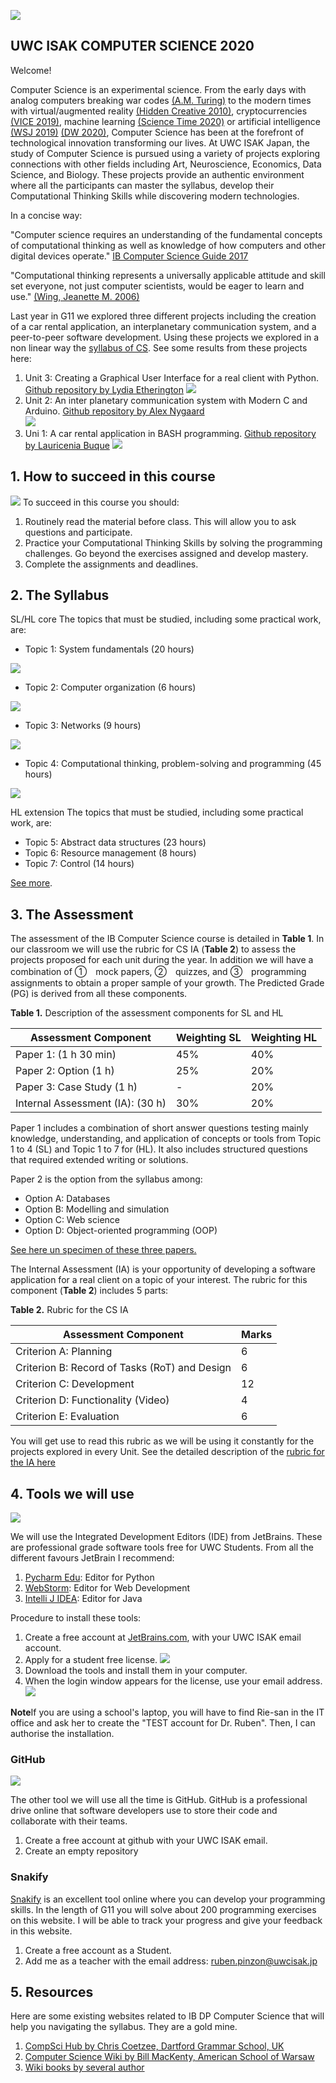 ![](Welcome%20to%20CS.png)

## UWC ISAK COMPUTER SCIENCE 2020
Welcome! 

Computer Science is an experimental science. From the early days with analog computers breaking war codes [(A.M. Turing)](https://fermatslibrary.com/s/intelligent-machinery-a-heretical-theory) to the modern times with virtual/augmented reality [(Hidden Creative 2010)](https://www.youtube.com/watch?v=tnRJaHZH9lo), cryptocurrencies [(VICE 2019)](https://www.youtube.com/watch?v=u-vrdPtZVXc&t=252s), machine learning [(Science Time 2020)](https://www.youtube.com/watch?v=NjVIQUE8Sgk) or artificial intelligence [(WSJ 2019)](https://www.youtube.com/watch?v=JMLsHI8aV0g) [(DW 2020)](https://www.youtube.com/watch?v=-ePZ7OdY-Dw), Computer Science has been at the forefront of technological innovation transforming our lives. At UWC ISAK Japan, the study of Computer Science is pursued using a variety of projects exploring connections with other fields including Art, Neuroscience, Economics, Data Science, and Biology. These projects provide an authentic environment where all the participants can master the syllabus, develop their Computational Thinking Skills while discovering modern technologies.  

In a concise way:

"Computer science requires an understanding of the fundamental concepts of computational thinking as well as knowledge of how computers and other digital devices operate." [IB Computer Science Guide 2017](CompSciGuide.pdf)

"Computational thinking represents a universally applicable attitude and skill set everyone, not just computer scientists, would be eager to learn and use."  [(Wing, Jeanette M. 2006)](https://www.cs.cmu.edu/~15110-s13/Wing06-ct.pdf)

Last year in G11 we explored three different projects including the creation of a car rental application, an interplanetary communication system, and a peer-to-peer software development. Using these projects we explored in a non linear way the [syllabus of CS](syllabus.md). See some results from these projects here:

1. Unit 3: Creating a Graphical User Interface for a real client with Python. [Github repository by Lydia Etherington](https://github.com/lyds-jane/unit3)
![](Lydia.png)
1. Unit 2: An inter planetary communication system with Modern C and Arduino. [Github repository by Alex Nygaard](https://github.com/Alex-Nygaard/martianUnit2Project)  
![](Alex.jpg)
1. Uni 1: A car rental application in BASH programming. [Github repository by Lauricenia Buque](https://github.com/comsci-uwc-isak/unit-1-project-Lauricenia)
![](lauricenia.png)

## 1. How to succeed in this course
![](https://github.com/drPinzonISAK/CS2020/blob/master/successImage.jpg)
To succeed in this course you should:

1. Routinely read the material before class. This will allow you to ask questions and participate.
1. Practice your Computational Thinking Skills by solving the programming challenges. Go beyond the exercises assigned and develop mastery.
1. Complete the assignments and deadlines.

## 2. The Syllabus

SL/HL core
The topics that must be studied, including some practical work, are:

* Topic 1: System fundamentals (20 hours)

![](Topic%201.png)

* Topic 2: Computer organization (6 hours)

![](Topic%202.png)

* Topic 3: Networks (9 hours)

![](Topic3.png)

* Topic 4: Computational thinking, problem-solving and programming (45 hours)

![](Topic%204.png)

HL extension
The topics that must be studied, including some practical work, are:
* Topic 5: Abstract data structures (23 hours)
* Topic 6: Resource management (8 hours)
* Topic 7: Control (14 hours)

[See more](syllabus.md).

## 3. The Assessment

The assessment of the IB Computer Science course is detailed in **Table 1**. In our classroom we will use the rubric for CS IA (**Table 2**) to assess the projects proposed for each unit during the year. In addition we will have a combination of ①　mock papers, ②　quizzes, and ③　programming assignments to obtain a proper sample of your growth. The Predicted Grade (PG) is derived from all these components. 

**Table 1.** Description of the assessment components for SL and HL

| Assessment Component                    | Weighting SL | Weighting HL |
|-----------------------------------------|--------------|--------------|
| Paper 1: (1 h 30 min)                   | 45%          | 40%          |
| Paper 2: Option (1 h)                   | 25%          | 20%          |
| Paper 3: Case Study (1 h)               | -            | 20%          |
| Internal Assessment (IA): (30 h)        | 30%          | 20%          |

Paper 1 includes a combination of short answer questions testing mainly knowledge, understanding, and application of concepts or tools from Topic 1 to 4 (SL) and Topic 1 to 7 for (HL). It also includes structured questions that required extended writing or solutions.

Paper 2 is the option from the syllabus among:
* Option A: Databases
* Option B: Modelling and simulation
* Option C: Web science
* Option D: Object-oriented programming (OOP)

[See here un specimen of these three papers.](specimenPapers.pdf)

The Internal Assessment (IA) is your opportunity of developing a software application for a real client on a topic of your interest. The rubric for this component (**Table 2**) includes 5 parts:

**Table 2.** Rubric for the CS IA

| Assessment Component                          | Marks        | 
|-----------------------------------------------|--------------|
| Criterion A: Planning                         | 6            |
| Criterion B: Record of Tasks (RoT) and Design | 6            |
| Criterion C: Development                      | 12           |
| Criterion D: Functionality (Video)            | 4            |
| Criterion E: Evaluation                       | 6            |

You will get use to read this rubric as we will be using it constantly for the projects explored in every Unit. See the detailed description of the [rubric for the IA here](IArubric.pdf)

## 4. Tools we will use

![](jetbrains.png)

We will use the Integrated Development Editors (IDE) from JetBrains. These are professional grade software tools free for UWC Students. From all the different favours JetBrain I recommend:

1. [Pycharm Edu](https://www.jetbrains.com/pycharm-edu/): Editor for Python
1. [WebStorm](https://www.jetbrains.com/webstorm/): Editor for Web Development
1. [Intelli J IDEA](https://www.jetbrains.com/idea-edu/): Editor for Java 

Procedure to install these tools:

1. Create a free account at [JetBrains.com](https://www.jetbrains.com/), with your UWC ISAK email account. 
1. Apply for a student free license.
![](studentLicense.png)
1. Download the tools and install them in your computer.
1. When the login window appears for the license, use your email address.
![](login.png)

**Note**If you are using a school's laptop, you will have to find Rie-san in the IT office and ask her to create the "TEST account for Dr. Ruben". Then, I can authorise the installation.

### GitHub
![](github.png)

The other tool we will use all the time is GitHub. GitHub is a professional drive online that software developers use to store their code and collaborate with their teams.

1. Create a free account at github with your UWC ISAK email.
1. Create an empty repository 

### Snakify
[Snakify](https://snakify.org/en/) is an excellent tool online where you can develop your programming skills. In the length of G11 you will solve about 200 programming exercises on this website. I will be able to track your progress and give your feedback in this website.

1. Create a free account as a Student.
1. Add me as a teacher with the email address: ruben.pinzon@uwcisak.jp


## 5. Resources

Here are some existing websites related to IB DP Computer Science that will help you navigating the syllabus. They are a gold mine.

1. [CompSci Hub by Chris Coetzee, Dartford Grammar School, UK](https://ib.compscihub.net/)
1. [Computer Science Wiki by Bill MacKenty, American School of Warsaw](https://computersciencewiki.org/index.php/Welcome)
1. [Wiki books by several author](https://en.wikibooks.org/wiki/IB/Group_4/Computer_Science)
